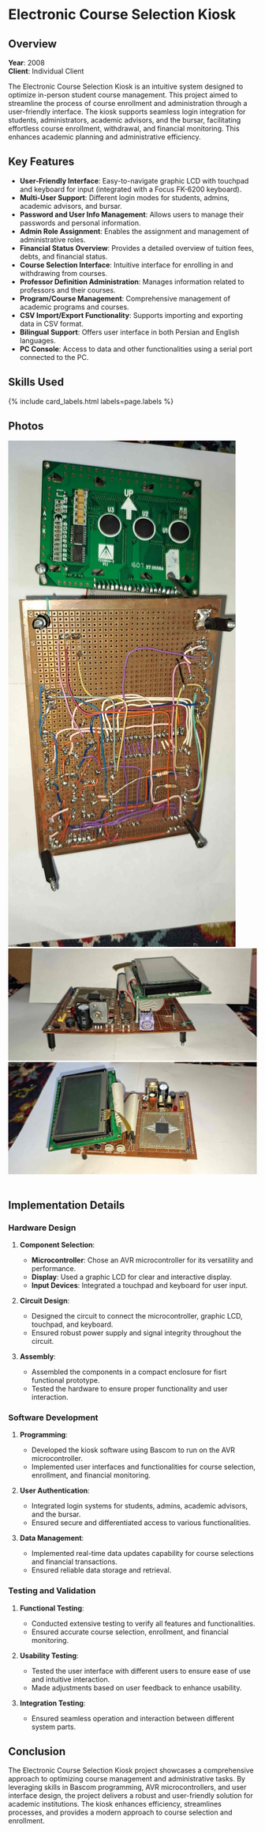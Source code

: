 
# Electronic Course Selection Kiosk

## Overview

**Year**: 2008  
**Client**: Individual Client

The Electronic Course Selection Kiosk is an intuitive system designed to optimize in-person student course management. This project aimed to streamline the process of course enrollment and administration through a user-friendly interface. The kiosk supports seamless login integration for students, administrators, academic advisors, and the bursar, facilitating effortless course enrollment, withdrawal, and financial monitoring. This enhances academic planning and administrative efficiency.

## Key Features

- **User-Friendly Interface**: Easy-to-navigate graphic LCD with touchpad and keyboard for input (integrated with a Focus FK-6200 keyboard).
- **Multi-User Support**: Different login modes for students, admins, academic advisors, and bursar.
- **Password and User Info Management**: Allows users to manage their passwords and personal information.
- **Admin Role Assignment**: Enables the assignment and management of administrative roles.
- **Financial Status Overview**: Provides a detailed overview of tuition fees, debts, and financial status.
- **Course Selection Interface**: Intuitive interface for enrolling in and withdrawing from courses.
- **Professor Definition Administration**: Manages information related to professors and their courses.
- **Program/Course Management**: Comprehensive management of academic programs and courses.
- **CSV Import/Export Functionality**: Supports importing and exporting data in CSV format.
- **Bilingual Support**: Offers user interface in both Persian and English languages.
- **PC Console**: Access to data and other functionalities using a serial port connected to the PC.


## Skills Used

{% include card_labels.html labels=page.labels %}


## Photos

<div class="container text-center design-gallery gallery">
    <div class="row justify-content-center">
      <div class="col-sm-3">
        <img src="/assets/images/course_selection_kiosk/3.jpg" 
            alt="Front view of the kiosk showing the graphic LCD and touchpad interface.">
      </div>
      <div class="col-sm-6">
        <img src="/assets/images/course_selection_kiosk/2.jpg"
            alt="Side view highlighting the sleek design and keyboard placement.">
        <img src="/assets/images/course_selection_kiosk/1.jpg"
            alt="User interacting with the kiosk, demonstrating course selection and enrollment.">
      </div>
    </div>
</div>

<br>

## Implementation Details

### Hardware Design

1. **Component Selection**:
   - **Microcontroller**: Chose an AVR microcontroller for its versatility and performance.
   - **Display**: Used a graphic LCD for clear and interactive display.
   - **Input Devices**: Integrated a touchpad and keyboard for user input.

2. **Circuit Design**:
   - Designed the circuit to connect the microcontroller, graphic LCD, touchpad, and keyboard.
   - Ensured robust power supply and signal integrity throughout the circuit.

3. **Assembly**:
   - Assembled the components in a compact enclosure for fisrt functional prototype.
   - Tested the hardware to ensure proper functionality and user interaction.

### Software Development

1. **Programming**:
   - Developed the kiosk software using Bascom to run on the AVR microcontroller.
   - Implemented user interfaces and functionalities for course selection, enrollment, and financial monitoring.

2. **User Authentication**:
   - Integrated login systems for students, admins, academic advisors, and the bursar.
   - Ensured secure and differentiated access to various functionalities.

3. **Data Management**:
   - Implemented real-time data updates capability for course selections and financial transactions.
   - Ensured reliable data storage and retrieval.

### Testing and Validation

1. **Functional Testing**:
   - Conducted extensive testing to verify all features and functionalities.
   - Ensured accurate course selection, enrollment, and financial monitoring.

2. **Usability Testing**:
   - Tested the user interface with different users to ensure ease of use and intuitive interaction.
   - Made adjustments based on user feedback to enhance usability.

3. **Integration Testing**:
   - Ensured seamless operation and interaction between different system parts.

## Conclusion

The Electronic Course Selection Kiosk project showcases a comprehensive approach to optimizing course management and administrative tasks. By leveraging skills in Bascom programming, AVR microcontrollers, and user interface design, the project delivers a robust and user-friendly solution for academic institutions. The kiosk enhances efficiency, streamlines processes, and provides a modern approach to course selection and enrollment.
